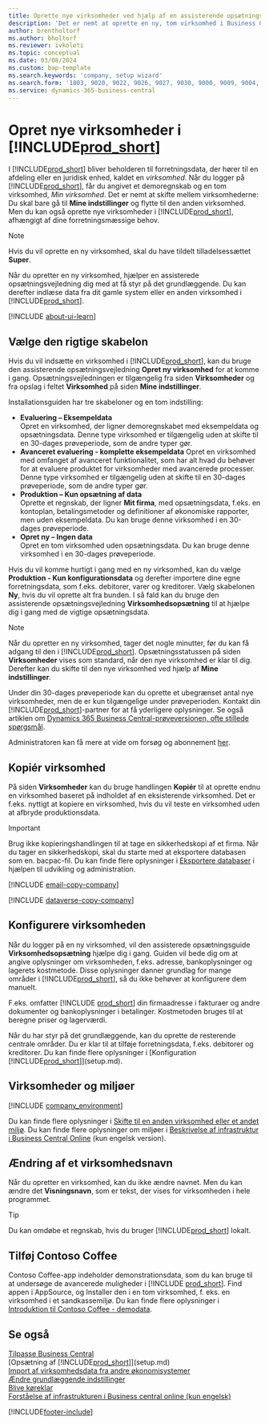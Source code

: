 ```yaml
---
title: Oprette nye virksomheder ved hjælp af en assisterende opsætningsvejledning
description: 'Det er nemt at oprette en ny, tom virksomhed i Business Central. En assisterede opsætningsvejledning hjælper dig gennem trinene, og du kan indlæse forretningsdata.'
author: brentholtorf
ms.author: bholtorf
ms.reviewer: ivkoleti
ms.topic: conceptual
ms.date: 03/08/2024
ms.custom: bap-template
ms.search.keywords: 'company, setup wizard'
ms.search.form: '1803, 9020, 9022, 9026, 9027, 9030, 9000, 9009, 9004, 9005, 9024, 9006, 9007, 9010, 9016, 9017'
ms.service: dynamics-365-business-central
---
```

# Opret nye virksomheder i [!INCLUDE[prod_short](includes/prod_short.md)]

I [!INCLUDE[prod_short](includes/prod_short.md)] bliver beholderen til forretningsdata, der hører til en afdeling eller en juridisk enhed, kaldet en *virksomhed*. Når du logger på [!INCLUDE[prod_short](includes/prod_short.md)], får du angivet et demoregnskab og en tom virksomhed, *Min virksomhed*. Det er nemt at skifte mellem virksomhederne: Du skal bare gå til **Mine indstillinger** og flytte til den anden virksomhed. Men du kan også oprette nye virksomheder i [!INCLUDE[prod_short](includes/prod_short.md)], afhængigt af dine forretningsmæssige behov.  

> [!NOTE]
> Hvis du vil oprette en ny virksomhed, skal du have tildelt tilladelsessættet **Super**.

Når du opretter en ny virksomhed, hjælper en assisterede opsætningsvejledning dig med at få styr på det grundlæggende. Du kan derefter indlæse data fra dit gamle system eller en anden virksomhed i [!INCLUDE[prod_short](includes/prod_short.md)].  

[!INCLUDE [about-ui-learn](includes/about-ui-learn.md)]

## Vælge den rigtige skabelon

Hvis du vil indsætte en virksomhed i [!INCLUDE[prod_short](includes/prod_short.md)], kan du bruge den assisterende opsætningsvejledning **Opret ny virksomhed** for at komme i gang. Opsætningsvejledningen er tilgængelig fra siden **Virksomheder** og fra opslag i feltet **Virksomhed** på siden **Mine indstillinger**.  

Installationsguiden har tre skabeloner og en tom indstilling:

- **Evaluering – Eksempeldata**  
    Opret en virksomhed, der ligner demoregnskabet med eksempeldata og opsætningsdata. Denne type virksomhed er tilgængelig uden at skifte til en 30-dages prøveperiode, som de andre typer gør.  
- **Avanceret evaluering - komplette eksempeldata** Opret en virksomhed med omfanget af avanceret funktionalitet, som har alt hvad du behøver for at evaluere produktet for virksomheder med avancerede processer. Denne type virksomhed er tilgængelig uden at skifte til en 30-dages prøveperiode, som de andre typer gør.
- **Produktion – Kun opsætning af data**  
    Oprette et regnskab, der ligner **Mit firma**, med opsætningsdata, f.eks. en kontoplan, betalingsmetoder og definitioner af økonomiske rapporter, men uden eksempeldata. Du kan bruge denne virksomhed i en 30-dages prøveperiode.
- **Opret ny – Ingen data**  
    Opret en tom virksomhed uden opsætningsdata. Du kan bruge denne virksomhed i en 30-dages prøveperiode.  

Hvis du vil komme hurtigt i gang med en ny virksomhed, kan du vælge **Produktion - Kun konfigurationsdata** og derefter importere dine egne forretningsdata, som f.eks. debitorer, varer og kreditorer. Vælg skabelonen **Ny**, hvis du vil oprette alt fra bunden. I så fald kan du bruge den assisterende opsætningsvejledning **Virksomhedsopsætning** til at hjælpe dig i gang med de vigtige opsætningsdata.  

> [!NOTE]  
> Når du opretter en ny virksomhed, tager det nogle minutter, før du kan få adgang til den i [!INCLUDE[prod_short](includes/prod_short.md)]. Opsætningsstatussen på siden **Virksomheder** vises som standard, når den nye virksomhed er klar til dig. Derefter kan du skifte til den nye virksomhed ved hjælp af **Mine indstillinger**.  

Under din 30-dages prøveperiode kan du oprette et ubegrænset antal nye virksomheder, men de er kun tilgængelige under prøveperioden. Kontakt din [!INCLUDE[prod_short](includes/prod_short.md)]-partner for at få yderligere oplysninger. Se også artiklen om [Dynamics 365 Business Central-prøveversionen, ofte stillede spørgsmål](trial-faq.md).  

Administratoren kan få mere at vide om forsøg og abonnement [her](/dynamics365/business-central/dev-itpro/administration/trials-subscriptions).  

## Kopiér virksomhed

På siden **Virksomheder** kan du bruge handlingen **Kopiér** til at oprette endnu en virksomhed baseret på indholdet af en eksisterende virksomhed. Det er f.eks. nyttigt at kopiere en virksomhed, hvis du vil teste en virksomhed uden at afbryde produktionsdata.

> [!Important]
> Brug ikke kopieringshandlingen til at tage en sikkerhedskopi af et firma. Når du tager en sikkerhedskopi, skal du starte med at eksportere databasen som en. bacpac-fil. Du kan finde flere oplysninger i [Eksportere databaser](/dynamics365/business-central/dev-itpro/administration/tenant-admin-center-database-export) i hjælpen til udvikling og administration.

[!INCLUDE [email-copy-company](includes/email-copy-company.md)]

[!INCLUDE [dataverse-copy-company](includes/dataverse-copy-company.md)]

## Konfigurere virksomheden

Når du logger på en ny virksomhed, vil den assisterede opsætningsguide **Virksomhedsopsætning** hjælpe dig i gang. Guiden vil bede dig om at angive oplysninger om virksomheden, f.eks. adresse, bankoplysninger og lagerets kostmetode. Disse oplysninger danner grundlag for mange områder i [!INCLUDE[prod_short](includes/prod_short.md)], så du ikke behøver at konfigurere dem manuelt.  

F.eks. omfatter [!INCLUDE [prod_short](includes/prod_short.md)] din firmaadresse i fakturaer og andre dokumenter og bankoplysninger i betalinger. Kostmetoden bruges til at beregne priser og lagerværdi.  

Når du har styr på det grundlæggende, kan du oprette de resterende centrale områder. Du er klar til at tilføje forretningsdata, f.eks. debitorer og kreditorer. Du kan finde flere oplysninger i [Konfiguration [!INCLUDE[prod_short](includes/prod_short.md)]](setup.md).  

## Virksomheder og miljøer

[!INCLUDE [company_environment](includes/company_environment.md)]

Du kan finde flere oplysninger i [Skifte til en anden virksomhed eller et andet miljø](ui-organization-switch.md). Du kan finde flere oplysninger om miljøer i [Beskrivelse af infrastruktur i Business Central Online](/dynamics365/business-central/dev-itpro/administration/tenant-environment-topology) (kun engelsk version).  

## Ændring af et virksomhedsnavn

Når du opretter en virksomhed, kan du ikke ændre navnet. Men du kan ændre det **Visningsnavn**, som er tekst, der vises for virksomheden i hele programmet.  

> [!TIP]
> Du kan omdøbe et regnskab, hvis du bruger [!INCLUDE[prod_short](includes/prod_short.md)] lokalt.

## Tilføj Contoso Coffee

Contoso Coffee-app indeholder demonstrationsdata, som du kan bruge til at undersøge de avancerede muligheder i [!INCLUDE [prod_short](includes/prod_short.md)]. Find appen i AppSource, og Installer den i en tom virksomhed, f. eks. en virksomhed i et sandkassemiljø. Du kan finde flere oplysninger i [Introduktion til Contoso Coffee - demodata](contoso-coffee/contoso-coffee-intro.md).  

## Se også

[Tilpasse Business Central](ui-customizing-overview.md)  
[Opsætning af [!INCLUDE[prod_short](includes/prod_short.md)]](setup.md)  
[Import af virksomhedsdata fra andre økonomisystemer](across-import-data-configuration-packages.md)  
[Ændre grundlæggende indstillinger](ui-change-basic-settings.md)  
[Blive køreklar](ui-get-ready-business.md)  
[Forståelse af infrastrukturen i Business central online (kun engelsk)](/dynamics365/business-central/dev-itpro/administration/tenant-environment-topology)  


[!INCLUDE[footer-include](includes/footer-banner.md)]

